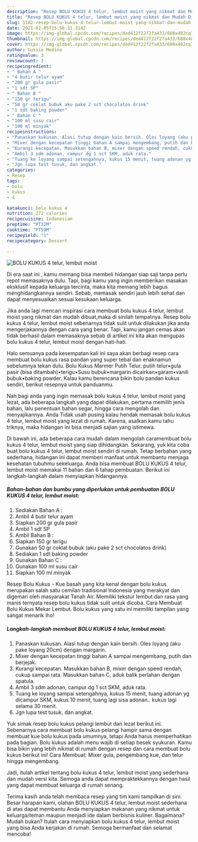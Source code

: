 ```yaml
---
description: "Resep BOLU KUKUS 4 telur, lembut moist yang nikmat dan Mudah Dibuat"
title: "Resep BOLU KUKUS 4 telur, lembut moist yang nikmat dan Mudah Dibuat"
slug: 1182-resep-bolu-kukus-4-telur-lembut-moist-yang-nikmat-dan-mudah-dibuat
date: 2021-02-05T15:56:31.314Z
image: https://img-global.cpcdn.com/recipes/ded412f22f2fa433/680x482cq70/bolu-kukus-4-telur-lembut-moist-foto-resep-utama.jpg
thumbnail: https://img-global.cpcdn.com/recipes/ded412f22f2fa433/680x482cq70/bolu-kukus-4-telur-lembut-moist-foto-resep-utama.jpg
cover: https://img-global.cpcdn.com/recipes/ded412f22f2fa433/680x482cq70/bolu-kukus-4-telur-lembut-moist-foto-resep-utama.jpg
author: Gussie Medina
ratingvalue: 3
reviewcount: 3
recipeingredient:
- " Bahan A "
- "4 butir telur ayam"
- "200 gr gula pasir"
- "1 sdt SP"
- " Bahan B "
- "150 gr terigu"
- "50 gr coklat bubuk aku pake 2 sct chocolatos drink"
- "1 sdt baking powder"
- " Bahan C "
- "100 ml susu cair"
- "100 ml minyak"
recipeinstructions:
- "Panaskan kukusan. Alasi tutup dengan kain bersih. Oles loyang (aku pake loyang 20cm) dengan margarin."
- "Mixer dengan kecepatan tinggi bahan A sampai mengembang, putih dan berjejak."
- "Kurangi kecepatan. Masukkan bahan B, mixer dengan speed rendah, cukup sampai rata. Masukkan bahan C, aduk balik perlahan dengan spatula."
- "Ambil 3 sdm adonan, campur dg 1 sct SKM, aduk rata."
- "Tuang ke loyang sampai setengahnya, kukus 15 menit, tuang adonan yg dicampur SKM, kukus 10 menit, tuang lagi sisa adonan.. kukus lagi selama 30 menit."
- "Jgn lupa test tusuk, dan angkat."
categories:
- Resep
tags:
- bolu
- kukus
- 4

katakunci: bolu kukus 4 
nutrition: 272 calories
recipecuisine: Indonesian
preptime: "PT32M"
cooktime: "PT59M"
recipeyield: "1"
recipecategory: Dessert

---
```



![BOLU KUKUS 4 telur, lembut moist](https://img-global.cpcdn.com/recipes/ded412f22f2fa433/680x482cq70/bolu-kukus-4-telur-lembut-moist-foto-resep-utama.jpg)

Di era  saat ini , kamu memang bisa membeli hidangan siap saji tanpa perlu repot memasaknya dulu. Tapi, bagi kamu yang ingin memberikan masakan eksklusif kepada keluarga tercinta, maka kita memang lebih bagus menghidangkannya sendiri. Sebab, memasak sendiri jauh lebih sehat dan dapat menyesuaikan sesuai kesukaan keluarga.

Jika anda lagi mencari inspirasi cara membuat bolu kukus 4 telur, lembut moist yang nikmat dan mudah dibuat,maka di sinilah tempatnya. Resep bolu kukus 4 telur, lembut moist  sebenarnya tidak sulit untuk dilakukan jika anda mengerjakannya dengan cara yang benar. Tapi, kamu jangan cemas akan tidak berhasil dalam memasaknya 
sebab di artikel ini kita akan mengupas bolu kukus 4 telur, lembut moist dengan hati-hati.  

Halo semuanya pada kesempatan kali ini saya akan berbagi resep cara membuat bolu kukus rasa pandan yang super tebal dan enaknamun sebelumnya tekan dulu. Bolu Kukus Marmer Putih Telur. putih telur•gula pasir (bisa ditambah)•terigu•Susu bubuk•margarin dicairkan•garam•vanili bubuk•baking powder. Kalau kamu berencana bikin bolu pandan kukus sendiri, berikut resepnya untuk panduanmu.

Nah bagi anda yang ingin memasak bolu kukus 4 telur, lembut moist yang lezat, ada beberapa langkah yang dapat dilakukan, pertama memilih jenis bahan, lalu penentuan bahan segar, hingga cara mengolah dan menyajikannya. Anda Tidak usah pusing kalau hendak memasak bolu kukus 4 telur, lembut moist yang lezat di rumah. Karena, asalkan kamu  tahu triknya, maka hidangan ini bisa menjadi sajian yang istimewa.

Di bawah ini, ada beberapa cara mudah dalam mengolah caramembuat bolu kukus 4 telur, lembut moist yang siap dihidangkan. Sekarang, yuk kita coba buat bolu kukus 4 telur, lembut moist sendiri di rumah. Tetap berbahan yang sederhana, hidangan ini dapat memberi manfaat untuk membantu menjaga kesehatan tubuhmu sekeluarga. Anda bisa membuat BOLU KUKUS 4 telur, lembut moist memakai 11 bahan dan 6 tahap pembuatan. Berikut ini langkah-langkah dalam menyiapkan hidangannya.

<!--inarticleads1-->

##### Bahan-bahan dan bumbu yang diperlukan untuk pembuatan BOLU KUKUS 4 telur, lembut moist:

1. Sediakan  Bahan A :
1. Ambil 4 butir telur ayam
1. Siapkan 200 gr gula pasir
1. Ambil 1 sdt SP
1. Ambil  Bahan B :
1. Siapkan 150 gr terigu
1. Gunakan 50 gr coklat bubuk (aku pake 2 sct chocolatos drink)
1. Sediakan 1 sdt baking powder
1. Gunakan  Bahan C :
1. Gunakan 100 ml susu cair
1. Siapkan 100 ml minyak


Resep Bolu Kukus - Kue basah yang kita kenal dengan bolu kukus merupakan salah satu cemilan tradisional Indonesia yang merakyat dan digemari oleh masyarakat Tanah Air. Memiliki tekstur lembut dan rasa yang manis ternyata resep bolu kukus tidak sulit untuk dicoba. Cara Membuat Bolu Kukus Mekar Lembut. Bolu kukus yang satu ini memiliki tampilan yang sangat menarik lho! 

<!--inarticleads2-->

##### Langkah-langkah membuat BOLU KUKUS 4 telur, lembut moist:

1. Panaskan kukusan. Alasi tutup dengan kain bersih. Oles loyang (aku pake loyang 20cm) dengan margarin.
1. Mixer dengan kecepatan tinggi bahan A sampai mengembang, putih dan berjejak.
1. Kurangi kecepatan. Masukkan bahan B, mixer dengan speed rendah, cukup sampai rata. Masukkan bahan C, aduk balik perlahan dengan spatula.
1. Ambil 3 sdm adonan, campur dg 1 sct SKM, aduk rata.
1. Tuang ke loyang sampai setengahnya, kukus 15 menit, tuang adonan yg dicampur SKM, kukus 10 menit, tuang lagi sisa adonan.. kukus lagi selama 30 menit.
1. Jgn lupa test tusuk, dan angkat.


Yuk simak resep bolu kukus pelangi lembut dan lezat berikut ini. Sebenarnya cara membuat bolu kukus pelangi hampir sama dengan membuat kue bolu kukus pada umumnya, tetapi Anda harus memperhatikan pada bagian. Bolu kukus adalah menu wajib di setiap besek syukuran. Kamu bisa bikin yang lebih nikmat di rumah dengan resep dan cara membuat bolu kukus berikut ini! Cara Membuat: Mixer gula, pengembang kue, dan telur hingga mengembang. 

Jadi, itulah artikel tentang  bolu kukus 4 telur, lembut moist  yang sederhana dan mudah versi kita. Semoga anda dapat mempraktekkannya dengan hasil yang dapat membuat keluarga di rumah senang. 

Terima kasih anda telah membaca resep yang tim kami tampilkan di sini. Besar harapan kami, olahan  BOLU KUKUS 4 telur, lembut moist sederhana di atas dapat membantu Anda menyiapkan makanan yang nikmat untuk keluarga/teman maupun menjadi ide dalam berbisnis kuliner. Bagaimana? Mudah bukan? Itulah cara menyiapkan bolu kukus 4 telur, lembut moist yang bisa Anda kerjakan di rumah. Semoga bermanfaat dan selamat mencoba!


